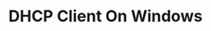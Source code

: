 # DHCP Client On Windows

<script type="text/javascript" src="gitbook/app.js"></script>
<script type="text/javascript" src="js/general.js"></script>